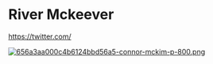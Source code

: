 # River Mckeever 

https://twitter.com/

[![656a3aa000c4b6124bbd56a5-connor-mckim-p-800.png](https://i.postimg.cc/cC02sLZn/656a3aa000c4b6124bbd56a5-connor-mckim-p-800.png)](https://postimg.cc/ygpvjBD1)
